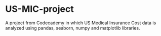 # US-MIC-project
A project from Codecademy in which US Medical Insurance Cost data is analyzed using pandas, seaborn, numpy and matplotlib libraries. 
